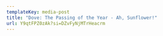 ```yaml
---
templateKey: media-post
title: "Dove: The Passing of the Year - Ah, Sunflower!"
url: Y9qtFPZ0zAk?si=DZvFyNjMTrHeacrm
---
```

